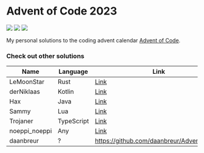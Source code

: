 # Advent of Code 2023

![](https://img.shields.io/badge/Language-Kotlin-orange) ![](https://img.shields.io/badge/days%20completed-11-green) ![](https://img.shields.io/badge/stars%20⭐-22-yellow)

My personal solutions to the coding advent calendar [Advent of Code](https://adventofcode.com/).

### Check out other solutions

| Name          | Language   | Link                                                          |
|---------------|------------|---------------------------------------------------------------|
| LeMoonStar    | Rust       | [Link](https://github.com/LeMoonStar/AoC23)                   |
| derNiklaas    | Kotlin     | [Link](https://github.com/derNiklaas/Advent-Of-Code-2023)     |
| Hax           | Java       | [Link](https://github.com/Schlauer-Hax/advent-of-code)        |
| Sammy         | Lua        | [Link](https://github.com/1Turtle/AdventOfCode)               |
| Trojaner      | TypeScript | [Link](https://github.com/TrojanerHD/AdventofCode2023)        |
| noeppi_noeppi | Any        | [Link](https://github.com/noeppi-noeppi/aoc/tree/master/2023) |
| daanbreur     | ?          | https://github.com/daanbreur/AdventofCode                     |
